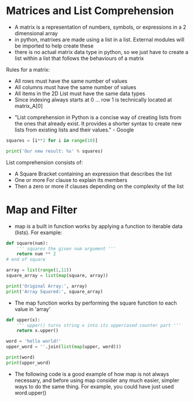 # Matrices and List Comprehension
* A matrix is a representation of numbers, symbols, or expressions in a 2 dimensional array
* in python, matrixes are made using a list in a list. External modules will be imported to help create these 
* there is no actual matrix data type in python, so we just have to create a list within a list that follows the behaviours of a matrix

Rules for a matrix:  
- All rows must have the same number of values
- All columns must have the same number of values
- All items in the 2D List must have the same data types
- Since indexing always starts at 0 ... row 1 is technically located at matrix_A[0]

* "List comprehension in Python is a concise way of creating lists from the ones that already exist. It provides a shorter syntax to create new lists from existing lists and their values." - Google
```python 
squares = [i**2 for i in range(10)]

print('Our new result: %s' % squares)
```

List comprehension consists of:

- A Square Bracket containing an expression that describes the list
- One or more For clause to explain its members
- Then a zero or more if clauses depending on the complexity of the list  

# Map and Filter
* map is a built in function works by applying a function to iterable data (lists). For example:  
```python
def square(num):
    ''' squares the given num argument '''
    return num ** 2
# end of square

array = list(range(1,11))
square_array = list(map(square, array))

print('Original Array:', array)
print('Array Squared:', square_array)
```
* The map function works by performing the square function to each value in 'array'

```python
def upper(x):
    ''' upper() turns string x into its uppercased counter part '''
    return x.upper()

word = 'hello world!'
upper_word = ''.join(list(map(upper, word)))

print(word)
print(upper_word)
```
* The following code is a good example of how map is not always necessary, and before using map consider any much easier, simpler ways to do the same thing. For example, you could have just used word.upper()




